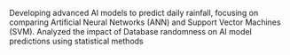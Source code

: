 Developing advanced AI models to predict daily rainfall, focusing on comparing Artificial Neural Networks (ANN) and Support Vector Machines (SVM).
Analyzed the impact of Database randomness on AI model predictions using statistical methods
